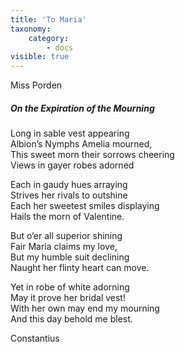 ```yaml
---
title: 'To Maria'
taxonomy:
    category:
        - docs
visible: true
---
```


<div class="author">Miss Porden</div>

##### On the Expiration of the Mourning

Long in sable vest appearing  
Albion’s Nymphs Amelia mourned,  
This sweet morn their sorrows cheering  
Views in gayer robes adorned  
  
Each in gaudy hues arraying  
Strives her rivals to outshine  
Each her sweetest smiles displaying  
Hails the morn of Valentine.  
  
But o’er all superior shining  
Fair Maria claims my love,  
But my humble suit declining  
Naught her flinty heart can move.  
  
Yet in robe of white adorning  
May it prove her bridal vest!  
With her own may end my mourning  
And this day behold me blest.  
  
Constantius